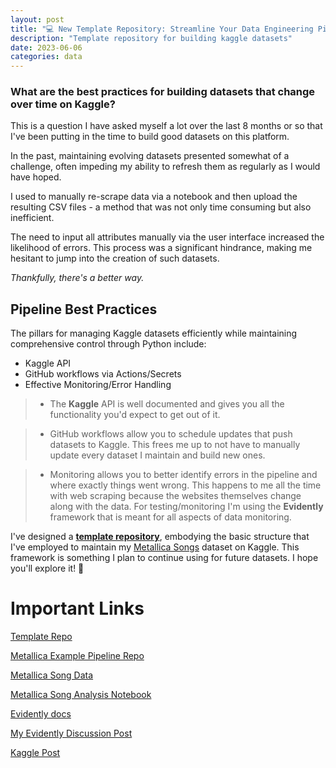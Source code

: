 ```yaml
---
layout: post
title: "💻 New Template Repository: Streamline Your Data Engineering Pipelines ⚙️"
description: "Template repository for building kaggle datasets"
date: 2023-06-06
categories: data
---
```

### **What are the best practices for building datasets that change over time on Kaggle?**

This is a question I have asked myself a lot over the last 8 months or so that I've been putting in the time to build good datasets on this platform.

In the past, maintaining evolving datasets presented somewhat of a challenge, often impeding my ability to refresh them as regularly as I would have hoped. 

I used to manually re-scrape data via a notebook and then upload the resulting CSV files - a method that was not only time consuming but also inefficient. 

The need to input all attributes manually via the user interface increased the likelihood of errors. This process was a significant hindrance, making me hesitant to jump into the creation of such datasets.

*Thankfully, there's a better way.*

## Pipeline Best Practices

The pillars for managing Kaggle datasets efficiently while maintaining comprehensive control through Python include:

- Kaggle API
- GitHub workflows via Actions/Secrets
- Effective Monitoring/Error Handling


> - The **Kaggle** API is well documented and gives you all the functionality you'd expect to get out of it. 

> - GitHub workflows allow you to schedule updates that push datasets to Kaggle. This frees me up to not have to manually update every dataset I maintain and build new ones. 

> - Monitoring allows you to better identify errors in the pipeline and where exactly things went wrong. This happens to me all the time with web scraping because the websites themselves change along with the data. For testing/monitoring I'm using the **Evidently** framework that is meant for all aspects of data monitoring.

I've designed a [**template repository**](https://github.com/jon-bown/kaggle-data-pipeline), embodying the basic structure that I've employed to maintain my [Metallica Songs](https://www.kaggle.com/datasets/jonbown/metallica-songs) dataset on Kaggle. This framework is something I plan to continue using for future datasets. I hope you'll explore it! 🤘

# Important Links

[Template Repo](https://github.com/jon-bown/kaggle-data-pipeline)

[Metallica Example Pipeline Repo](https://github.com/jon-bown/metallica)

[Metallica Song Data](https://www.kaggle.com/datasets/jonbown/metallica-songs)

[Metallica Song Analysis Notebook](https://www.kaggle.com/code/jonbown/metallica-visualize-em-all)

[Evidently docs](https://docs.evidentlyai.com)

[My Evidently Discussion Post](https://www.kaggle.com/discussions/general/401743)


[Kaggle Post](https://www.kaggle.com/discussions/general/415328)